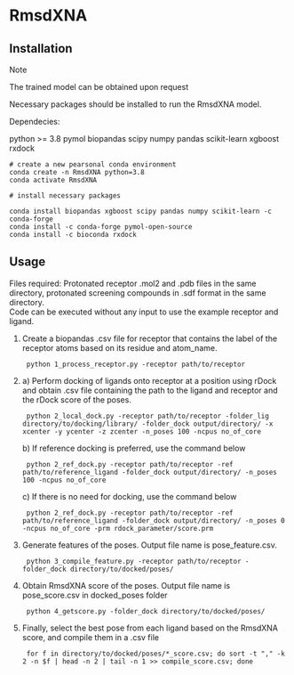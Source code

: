 # RmsdXNA

## Installation

> [!Note]
> The trained model can be obtained upon request

Necessary packages should be installed to run the RmsdXNA model.

Dependecies:

python >= 3.8
    pymol
    biopandas
    scipy
    numpy
    pandas
    scikit-learn
    xgboost
    rxdock

    # create a new pearsonal conda environment
    conda create -n RmsdXNA python=3.8
    conda activate RmsdXNA

    # install necessary packages
    
    conda install biopandas xgboost scipy pandas numpy scikit-learn -c conda-forge
    conda install -c conda-forge pymol-open-source
    conda install -c bioconda rxdock




## Usage

Files required: Protonated receptor .mol2 and .pdb files in the same directory, protonated screening compounds in .sdf format in the same directory.\
Code can be executed without any input to use the example receptor and ligand.

1. Create a biopandas .csv file for receptor that contains the label of the receptor atoms based on its residue and atom_name.

        python 1_process_receptor.py -receptor path/to/receptor

2. a) Perform docking of ligands onto receptor at a position using rDock and obtain .csv file containing the path to the ligand and receptor and the rDock score of the poses.

        python 2_local_dock.py -receptor path/to/receptor -folder_lig directory/to/docking/library/ -folder_dock output/directory/ -x xcenter -y ycenter -z zcenter -n_poses 100 -ncpus no_of_core

   b) If reference docking is preferred, use the command below

        python 2_ref_dock.py -receptor path/to/receptor -ref path/to/reference_ligand -folder_dock output/directory/ -n_poses 100 -ncpus no_of_core
   
   c) If there is no need for docking, use the command below

        python 2_ref_dock.py -receptor path/to/receptor -ref path/to/reference_ligand -folder_dock output/directory/ -n_poses 0 -ncpus no_of_core -prm rdock_parameter/score.prm

4. Generate features of the poses. Output file name is pose_feature.csv.

        python 3_compile_feature.py -receptor path/to/receptor -folder_dock directory/to/docked/poses/

5. Obtain RmsdXNA score of the poses. Output file name is pose_score.csv in docked_poses folder

        python 4_getscore.py -folder_dock directory/to/docked/poses/

6. Finally, select the best pose from each ligand based on the RmsdXNA score, and compile them in a .csv file

        for f in directory/to/docked/poses/*_score.csv; do sort -t "," -k 2 -n $f | head -n 2 | tail -n 1 >> compile_score.csv; done

